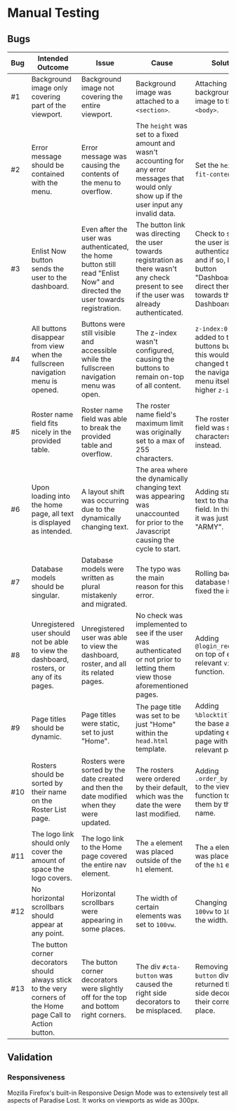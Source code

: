 # Manual Testing

## Bugs

| **Bug**   | **Intended Outcome**  | **Issue**   | **Cause**   | **Solution**  | **Commit**  |
|---  |---  |---  |---  |---  |---  |
| #1  | Background image only covering part of the viewport.  | Background image not covering the entire viewport.  | Background image was attached to a `<section>`.   | Attaching the background image to the `<body>`.   | [55c91aa](https://github.com/Ryael/paradise-lost/commit/55c91aa76922aa5140ef12f5f5cddbcc37591eae)   |
| #2  | Error message should be contained with the menu.  | Error message was causing the contents of the menu to overflow.   | The `height` was set to a fixed amount and wasn't accounting for any error messages that would only show up if the user input any invalid data.   | Set the `height` to `fit-content`.  | [0b0f056](https://github.com/Ryael/paradise-lost/commit/0b0f056cb71361212647bdf378550ac4c17144)   |
| #3  | Enlist Now button sends the user to the dashboard.  | Even after the user was authenticated, the home button still read "Enlist Now" and directed the user towards registration.  | The button link was directing the user towards registration as there wasn't any check present to see if the user was already authenticated.   | Check to see if the user is authenticated, and if so, label the button "Dashboard" and direct them towards the Dashboard.   | [3842db3](https://github.com/Ryael/paradise-lost/commit/3842db3d6d66fc0d4dfb4472def74ef786cb491e)   |
| #4  | All buttons disappear from view when the fullscreen navigation menu is opened.  | Buttons were still visible and accessible while the fullscreen navigation menu was open.  | The z-index wasn't configured, causing the buttons to remain on-top of all content.   | `z-index:0` was added to the buttons but later this would be changed to giving the navigation-menu itself a higher `z-index`.   | [bdb7f37](https://github.com/Ryael/paradise-lost/commit/bdb7f378ae2fd850edc51a3b3e9dec42d0574191)   |
| #5  | Roster name field fits nicely in the provided table.  | Roster name field was able to break the provided table and overflow.  | The roster name field's maximum limit was originally set to a max of 255 characters.  | The roster's name field was set to 20 characters instead.   | [99a5f89](https://github.com/Ryael/paradise-lost/commit/99a5f89b929be9014e72b68b4f33cc1f9ddd9976)   |
| #6  | Upon loading into the home page, all text is displayed as intended.   | A layout shift was occurring due to the dynamically changing text.  | The area where the dynamically changing text was appearing was unaccounted for prior to the Javascript causing the cycle to start.  | Adding starting text to that empty field. In this case it was just "ARMY".  | [d6166b5](https://github.com/Ryael/paradise-lost/commit/d6166b5e8511bb9211b473fc2d15db17b2e23faa)   |
| #7  | Database models should be singular.   | Database models were written as plural mistakenly and migrated.   | The typo was the main reason for this error.  | Rolling back the database table fixed the issue.  | N/A   |
| #8  | Unregistered user should not be able to view the dashboard, rosters, or any of its pages.   | Unregistered user was able to view the dashboard, roster, and all its related pages.  | No check was implemented to see if the user was authenticated or not prior to letting them view those aforementioned pages.   | Adding `@login_required` on top of each relevant `views.py` function.   | [25ee051](https://github.com/Ryael/paradise-lost/commit/25ee051ad5bc922aa24988da850176e631ea308a)   |
| #9  | Page titles should be dynamic.  | Page titles were static, set to just "Home".  | The page title was set to be just "Home" within the `head.html` template.   | Adding `%blocktitle%` to the base and updating each page with the relevant page title.  | [82113ba](https://github.com/Ryael/paradise-lost/commit/82113ba9416ef43bb9944f9618e8d19b8835718f)   |
| #10   | Rosters should be sorted by their name on the Roster List page.   | Rosters were sorted by the date created and then the date modified when they were updated.  | The rosters were ordered by their default, which was the date the were last modified.   | Adding `.order_by("name")` to the views function to order them by their name.   | [63f97b8](https://github.com/Ryael/paradise-lost/commit/63f97b83eb44642070ef44d36072755e4f475151)   |
| #11   | The logo link should only cover the amount of space the logo covers.  | The logo link to the Home page covered the entire nav element.  | The `a` element was placed outside of the `h1` element.   | The `a` element was placed inside of the `h1` element.  | [87a6300](https://github.com/Ryael/paradise-lost/commit/87a6300aef692d6e595d9dc160c9530dc255de19)   |
| #12   | No horizontal scrollbars should appear at any point.  | Horizontal scrollbars were appearing in some places.  | The width of certain elements was set to `100vw`.   | Changing the `100vw` to `100%` for the width.   | [b8f168d](https://github.com/Ryael/paradise-lost/commit/b8f168d3be274f173e10eb4afc0bb16c59536187)   |
| #13   | The button corner decorators should always stick to the very corners of the Home page Call to Action button.  | The button corner decorators were slightly off for the top and bottom right corners.  | The div `#cta-button` was caused the right side decorators to be misplaced.   | Removing `#cta-button` div returned the right side decorators to their correct place.   | [c9fc63c](https://github.com/Ryael/paradise-lost/commit/c9fc63c4fddd228e048b467a6f76957108b3140d)   |

## Validation

### Responsiveness

Mozilla Firefox's built-in Responsive Design Mode was to extensively test all aspects of Paradise Lost. It works on viewports as wide as 300px.
